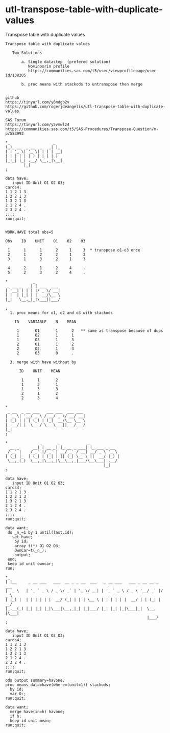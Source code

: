 # utl-transpose-table-with-duplicate-values
Transpose table with duplicate values

    Transpose table with duplicate values                                                                
                                                                                                         
       Two Solutions                                                                                     
                                                                                                         
           a. Single datastep  (prefered solution)                                                       
              Novinosrin profile                                                                         
              https://communities.sas.com/t5/user/viewprofilepage/user-id/138205                         
                                                                                                         
           b. proc means with stackods to untranspose then merge                                         
                                                                                                         
                                                                                                         
    github                                                                                               
    https://tinyurl.com/y6mdgb2v                                                                         
    https://github.com/rogerjdeangelis/utl-transpose-table-with-duplicate-values                         
                                                                                                         
    SAS Forum                                                                                            
    https://tinyurl.com/y5vmwlz4                                                                         
    https://communities.sas.com/t5/SAS-Procedures/Transpose-Question/m-p/583993                          
                                                                                                         
    *_                   _                                                                               
    (_)_ __  _ __  _   _| |_                                                                             
    | | '_ \| '_ \| | | | __|                                                                            
    | | | | | |_) | |_| | |_                                                                             
    |_|_| |_| .__/ \__,_|\__|                                                                            
            |_|                                                                                          
    ;                                                                                                    
                                                                                                         
    data have;                                                                                           
       input ID Unit O1 O2 O3;                                                                           
    cards4;                                                                                              
    1 1 2 1 3                                                                                            
    1 2 2 1 3                                                                                            
    1 3 2 1 3                                                                                            
    2 1 2 4 .                                                                                            
    2 3 2 4 .                                                                                            
    ;;;;                                                                                                 
    run;quit;                                                                                            
                                                                                                         
                                                                                                         
    WORK.HAVE total obs=5                                                                                
                                                                                                         
    Obs    ID    UNIT    O1    O2    O3                                                                  
                                                                                                         
     1      1      1      2     1     3  * transpose o1-o3 once                                          
     2      1      2      2     1     3                                                                  
     3      1      3      2     1     3                                                                  
                                                                                                         
     4      2      1      2     4     .                                                                  
     5      2      3      2     4     .                                                                  
                                                                                                         
    *           _                                                                                        
     _ __ _   _| | ___  ___                                                                              
    | '__| | | | |/ _ \/ __|                                                                             
    | |  | |_| | |  __/\__ \                                                                             
    |_|   \__,_|_|\___||___/                                                                             
                                                                                                         
    ;                                                                                                    
      1. proc means for o1, o2 and o3 with stackods                                                      
                                                                                                         
        ID    VARIABLE    N    MEAN                                                                      
                                                                                                         
         1       O1       1      2   ** same as transpose because of dups                                
         1       O2       1      1                                                                       
         1       O3       1      3                                                                       
         2       O1       1      2                                                                       
         2       O2       1      4                                                                       
         2       O3       0      .                                                                       
                                                                                                         
      3. merge with have without by                                                                      
                                                                                                         
          ID    UNIT    MEAN                                                                             
                                                                                                         
           1      1       2                                                                              
           1      2       1                                                                              
           1      3       3                                                                              
           2      1       2                                                                              
           2      3       4                                                                              
                                                                                                         
    *                                                                                                    
     _ __  _ __ ___   ___ ___  ___ ___                                                                   
    | '_ \| '__/ _ \ / __/ _ \/ __/ __|                                                                  
    | |_) | | | (_) | (_|  __/\__ \__ \                                                                  
    | .__/|_|  \___/ \___\___||___/___/                                                                  
    |_|                                                                                                  
    ;                                                                                                    
                                                                                                         
    *              _       _            _                                                                
      __ _      __| | __ _| |_ __ _ ___| |_ ___ _ __                                                     
     / _` |    / _` |/ _` | __/ _` / __| __/ _ \ '_ \                                                    
    | (_| |_  | (_| | (_| | || (_| \__ \ ||  __/ |_) |                                                   
     \__,_(_)  \__,_|\__,_|\__\__,_|___/\__\___| .__/                                                    
                                               |_|                                                       
    ;                                                                                                    
                                                                                                         
    data have;                                                                                           
       input ID Unit O1 O2 O3;                                                                           
    cards4;                                                                                              
    1 1 2 1 3                                                                                            
    1 2 2 1 3                                                                                            
    1 3 2 1 3                                                                                            
    2 1 2 4 .                                                                                            
    2 3 2 4 .                                                                                            
    ;;;;                                                                                                 
    run;quit;                                                                                            
                                                                                                         
    data want;                                                                                           
     do _n_=1 by 1 until(last.id);                                                                       
       set have;                                                                                         
        by id;                                                                                           
        array t(*) O1 O2 O3;                                                                             
        OwnCar=t(_n_);                                                                                   
        output;                                                                                          
     end;                                                                                                
     keep id unit owncar;                                                                                
    run;                                                                                                 
                                                                                                         
    *_                                                                                                   
    | |__     _ __ ___   ___  __ _ _ __  ___   _ __ ___   ___ _ __ __ _  ___                             
    | '_ \   | '_ ` _ \ / _ \/ _` | '_ \/ __| | '_ ` _ \ / _ \ '__/ _` |/ _ \                            
    | |_) |  | | | | | |  __/ (_| | | | \__ \ | | | | | |  __/ | | (_| |  __/                            
    |_.__(_) |_| |_| |_|\___|\__,_|_| |_|___/ |_| |_| |_|\___|_|  \__, |\___|                            
                                                                  |___/                                  
    ;                                                                                                    
                                                                                                         
    data have;                                                                                           
       input ID Unit O1 O2 O3;                                                                           
    cards4;                                                                                              
    1 1 2 1 3                                                                                            
    1 2 2 1 3                                                                                            
    1 3 2 1 3                                                                                            
    2 1 2 4 .                                                                                            
    2 3 2 4 .                                                                                            
    ;;;;                                                                                                 
    run;quit;                                                                                            
                                                                                                         
    ods output summary=havone;                                                                           
    proc means data=have(where=(unit=1)) stackods;                                                       
      by id;                                                                                             
      var O:;                                                                                            
    run;quit;                                                                                            
                                                                                                         
    data want;                                                                                           
      merge have(in=h) havone;                                                                           
      if h;                                                                                              
      keep id unit mean;                                                                                 
    run;quit;                                                                                            
                                                                                                         
